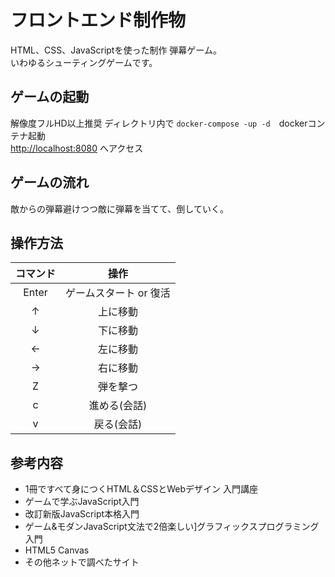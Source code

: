 # フロントエンド制作物
HTML、CSS、JavaScriptを使った制作
弾幕ゲーム。<br>
いわゆるシューティングゲームです。<br>

## ゲームの起動
解像度フルHD以上推奨
ディレクトリ内で `docker-compose -up -d`　dockerコンテナ起動<br>
[http://localhost:8080](http://localhost:8080) へアクセス

## ゲームの流れ
敵からの弾幕避けつつ敵に弾幕を当てて、倒していく。

## 操作方法
|コマンド|操作|
|:-:|:-:|
|Enter| ゲームスタート or 復活|
|↑|上に移動|
|↓|下に移動|
|←|左に移動|
|→|右に移動|
|Z|弾を撃つ|
|c|進める(会話)|
|v|戻る(会話)|

## 参考内容
- 1冊ですべて身につくHTML＆CSSとWebデザイン 入門講座
- ゲームで学ぶJavaScript入門
- 改訂新版JavaScript本格入門
- ゲーム&モダンJavaScript文法で2倍楽しい]グラフィックスプログラミング入門
- HTML5 Canvas
- その他ネットで調べたサイト

